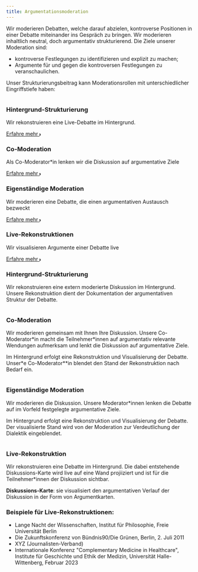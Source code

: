 ```yaml
---
title: Argumentationsmoderation
---
```


<section class="py-12 sm:py-12 lg:py-16">
    <div class="px-4 mx-auto max-w-7xl sm:px-6 lg:px-8">
        <div class="max-w-xl mx-auto  xl:max-w-2xl">
            <p class="mb-4 sm:text-1.5xl">Wir moderieren Debatten, welche darauf abzielen, kontroverse Positionen in einer Debatte miteinander ins Gespräch zu bringen. Wir moderieren inhaltlich neutral, doch argumentativ strukturierend. Die Ziele unserer Moderation sind:</p>
            <ul>
              <li>kontroverse Festlegungen zu identifizieren und explizit zu machen;</li>
              <li>Argumente für und gegen die kontroversen Festlegungen zu veranschaulichen.</li>
            </ul> 
            <p class="mb-4 sm:text-1.5xl">Unser Strukturierungsbeitrag kann Moderationsrollen mit unterschiedlicher Eingriffstiefe haben:</p>
        </div>
        <!-- Anfang: Überblickskacheln -->
                        <div class="grid max-w-4xl lg:max-w-6xl grid-cols-1 mx-auto mt-8 text-center gap-y-4 sm:gap-x-8 sm:grid-cols-1 lg:grid-cols-2 sm:mt-12 lg:mt-20 sm:text-left">
                            <!-- Kachel: 'Strukturierung im Hintergrund' -->
                            <div class="relative">
                                <div class="relative overflow-hidden bg-white hover:bg-main_gray shadow-md rounded-xl h-full">
                                    <div class="p-9">
                                      <img src="{{ '/img/logo_hintergrund_rekos.svg' | url }}" alt="" class="mt-6 h-12 w-12">
                                      <h3 class="mt-6 sm:mt-10  text-2xl font-bold text-gray-900 ">Hintergrund-Strukturierung</h3>
                                      <p class="mt-6 text-base text-gray-600 sm:text-1.5xl">Wir rekonstruieren eine Live-Debatte im Hintergrund.</p>
                                      <a class="group inline-flex items-center rounded-full text-sm font-semibold whitespace-nowrap focus:outline-none focus:ring-2 bg-slate-100 text-gray-600 hover:bg-slate-200 hover:text-slate-900 focus:ring-slate-500 mt-1" href="#hintergrund_strukt">Erfahre mehr 
                                      <svg class="overflow-visible ml-3 text-slate-300 group-hover:text-slate-400"
                                      width="3" height="6" viewBox="0 0 3 6" fill="none" stroke="currentColor" stroke-width="2"
                                      stroke-linecap="round" stroke-linejoin="round">
                                      <path d="M0 0L3 3L0 6"></path>
                                      </svg>
                                      </a>
                                    </div>
                                </div>
                            </div>
                            <!-- Kachel:  Co-Moderation -->
                            <div class="overflow-hidden bg-white  hover:bg-main_gray shadow-md rounded-xl">
                                <div class="p-9">
                                    <img src="{{ '/img/logo_comoderation.svg' | url }}" alt="" class="mt-6 h-12 w-12">
                                    <h3 class="mt-6 text-2xl font-bold text-gray-900 sm:mt-10">Co-Moderation</h3>
                                    <p class="mt-6 text-base text-gray-600 sm:text-1.5xl">Als Co-Moderator*in lenken wir die Diskussion auf argumentative Ziele</p>
                                    <a class="group inline-flex items-center rounded-full text-sm font-semibold whitespace-nowrap focus:outline-none focus:ring-2 bg-slate-100 text-gray-600 hover:bg-slate-200 hover:text-slate-900 focus:ring-slate-500 mt-1" href="#co_moderation">Erfahre mehr 
                                      <svg class="overflow-visible ml-3 text-slate-300 group-hover:text-slate-400"
                                      width="3" height="6" viewBox="0 0 3 6" fill="none" stroke="currentColor" stroke-width="2"
                                      stroke-linecap="round" stroke-linejoin="round">
                                      <path d="M0 0L3 3L0 6"></path>
                                      </svg>
                                      </a>
                                </div>
                            </div>
                        <!-- Kachel: Eigenständige Moderation -->
                            <div class="overflow-hidden bg-white  hover:bg-main_gray shadow-md rounded-xl">
                                <div class="p-9">
                                    <img src="{{ '/img/logo_moderation2.svg' | url }}" alt="" class="mt-6 h-12 w-12">
                                    <h3 class="mt-6 text-2xl font-bold text-gray-900 sm:mt-10">Eigenständige Moderation</h3>
                                    <p class="mt-6 text-base text-gray-600 sm:text-1.5xl">Wir moderieren eine Debatte, die einen argumentativen Austausch bezweckt </p>
                                    <a class="group inline-flex items-center rounded-full text-sm font-semibold whitespace-nowrap focus:outline-none focus:ring-2 bg-slate-100 text-gray-600 hover:bg-slate-200 hover:text-slate-900 focus:ring-slate-500 mt-1" href="#voll_moderation">Erfahre mehr 
                                      <svg class="overflow-visible ml-3 text-slate-300 group-hover:text-slate-400"
                                      width="3" height="6" viewBox="0 0 3 6" fill="none" stroke="currentColor" stroke-width="2"
                                      stroke-linecap="round" stroke-linejoin="round">
                                      <path d="M0 0L3 3L0 6"></path>
                                      </svg>
                                      </a>
                                </div>
                            </div>
                        <!-- Kachel: Live-Rekos -->
                            <div class="overflow-hidden bg-white  hover:bg-main_gray shadow-md rounded-xl">
                                <div class="p-9">
                                    <img src="{{ '/img/logo_live_reko.svg' | url }}" alt="" class="mt-6 h-12 w-12">
                                    <h3 class="mt-6 text-2xl font-bold text-gray-900 sm:mt-10">Live-Rekonstruktionen</h3>
                                    <p class="mt-6 text-base text-gray-600 sm:text-1.5xl">Wir visualisieren Argumente einer Debatte live</p>
                                    <a class="group inline-flex items-center rounded-full text-sm font-semibold whitespace-nowrap focus:outline-none focus:ring-2 bg-slate-100 text-gray-600 hover:bg-slate-200 hover:text-slate-900 focus:ring-slate-500 mt-1" href="#wertkonflikte">Erfahre mehr 
                                      <svg class="overflow-visible ml-3 text-slate-300 group-hover:text-slate-400"
                                      width="3" height="6" viewBox="0 0 3 6" fill="none" stroke="currentColor" stroke-width="2"
                                      stroke-linecap="round" stroke-linejoin="round">
                                      <path d="M0 0L3 3L0 6"></path>
                                      </svg>
                                      </a>
                                </div>
                            </div>					
                        </div>
             <!-- Detailkacheln -->
         <div class="grid max-w-4xl lg:max-w-6xl grid-cols-1 mx-auto mt-8 text-center gap-y-4 sm:gap-x-8 sm:grid-cols-1 lg:grid-cols-1 sm:mt-12 lg:mt-20 sm:text-left">
               <!-- Kachel:Hintergrund-Strukturierung' -->
            <div class="relative">
               <div id="hintergrund_strukt" class="relative overflow-hidden bg-white shadow-md rounded-xl h-full">
                     <div class="p-9">
                       <div class="flex items-center mb-3">
                        <div
                           class="mr-3 inline-flex items-center justify-center flex-shrink-0">
                           <img src="{{ '/img/logo_hintergrund_rekos.svg' | url }}" alt="" class="mt-2 h-12 w-12">
                        </div>
                        <h3 class="mt-2 text-2xl font-bold text-gray-900 ">Hintergrund-Strukturierung</h3>
                       </div>
                       <p class="mt-6 text-base text-gray-600 sm:text-1.5xl">Wir rekonstruieren eine extern moderierte Diskussion im Hintergrund. Unsere Rekonstruktion dient der Dokumentation der argumentativen Struktur der Debatte.</p>
                     </div>
                  </div>
               </div>
             <!-- Kachel:Co-Moderation' -->
            <div class="relative">
               <div id="co_moderation" class="relative overflow-hidden bg-white shadow-md rounded-xl h-full">
                     <div class="p-9">
                       <div class="flex items-center mb-3">
                        <div
                           class="mr-3 inline-flex items-center justify-center flex-shrink-0">
                           <img src="{{ '/img/logo_comoderation.svg' | url }}" alt="" class="mt-2 h-12 w-12">
                        </div>
                        <h3 class="mt-2 text-2xl font-bold text-gray-900 ">Co-Moderation</h3>
                       </div>
                       <p class="mt-6 text-base text-gray-600 sm:text-1.5xl">Wir moderieren gemeinsam mit Ihnen Ihre Diskussion. Unsere Co-Moderator*in macht die Teilnehmer*innen auf argumentativ relevante Wendungen aufmerksam und lenkt die Diskussion auf argumentative Ziele.</p>
                       <p class="mt-6 text-base text-gray-600 sm:text-1.5xl">Im Hintergrund erfolgt eine Rekonstruktion und Visualisierung der Debatte. Unser*e Co-Moderator**in blendet den Stand der Rekonstruktion nach Bedarf ein.</p>
                     </div>
                  </div>
               </div>
             <!-- Kachel:voll_moderation' -->
            <div class="relative">
               <div id="voll_moderation" class="relative overflow-hidden bg-white shadow-md rounded-xl h-full">
                     <div class="p-9">
                       <div class="flex items-center mb-3">
                        <div
                           class="mr-3 inline-flex items-center justify-center flex-shrink-0">
                           <img src="{{ '/img/logo_moderation2.svg' | url }}" alt="" class="mt-2 h-12 w-12">
                        </div>
                        <h3 class="mt-2 text-2xl font-bold text-gray-900 ">Eigenständige Moderation</h3>
                       </div>
                       <p class="mt-6 text-base text-gray-600 sm:text-1.5xl">Wir moderieren die Diskussion. Unsere Moderator*innen lenken die Debatte auf im Vorfeld festgelegte argumentative Ziele.</p>
                       <p class="mt-6 text-base text-gray-600 sm:text-1.5xl">Im Hintergrund erfolgt eine Rekonstruktion und Visualisierung der Debatte. Der visualisierte Stand wird von der Moderation zur Verdeutlichung der Dialektik eingeblendet.</p>
                     </div>
                  </div>
               </div>
             <!-- Kachel:live-reko' -->
            <div class="relative">
               <div id="live-reko" class="relative overflow-hidden bg-white shadow-md rounded-xl h-full">
                     <div class="p-9">
                       <div class="flex items-center mb-3">
                        <div
                           class="mr-3 inline-flex items-center justify-center flex-shrink-0">
                           <img src="{{ '/img/logo_live_reko.svg' | url }}" alt="" class="mt-2 h-12 w-12">
                        </div>
                        <h3 class="mt-2 text-2xl font-bold text-gray-900 ">Live-Rekonstruktion</h3>
                       </div>
                       <p class="mt-6 text-base text-gray-600 sm:text-1.5xl">Wir rekonstruieren eine Debatte im Hintergrund. Die dabei entstehende Diskussions-Karte wird live auf eine Wand projiiziert und ist für die Teilnehmer*innen der Diskussion sichtbar.</p>
                       <p class="mt-6 text-base text-gray-600 sm:text-1.5xl"><strong>Diskussions-Karte</strong>: sie visualisiert den argumentativen Verlauf der Diskussion in der Form von Argumentkarten.</p>
                       <h3 class="mt-2 text-base font-bold text-gray-900 sm:text-2xl">Beispiele für Live-Rekonstruktionen:</h3>
                        <ul class="text-base text-gray-600 sm:text-1.5xl">
                        <li>Lange Nacht der Wissenschaften, Institut für Philosophie, Freie Universität Berlin</li>
                        <li>Die Zukunftskonferenz von Bündnis90/Die Grünen, Berlin, 2. Juli 2011</a></li>
                        <li>XYZ (Journalisten-Verband)</a></li>
                        <li>Internationale Konferenz "Complementary Medicine in Healthcare", Institute für Geschichte und Ethik der Medizin, Universität Halle-Wittenberg, Februar 2023</li>
                        </ul>
                    </div>
                </div>
            </div>
   </div>
</section>